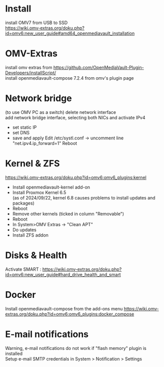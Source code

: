 # Install
install OMV7 from USB to SSD  
https://wiki.omv-extras.org/doku.php?id=omv6:new_user_guide#amd64_openmediavault_installation  
# OMV-Extras
install omv extras from https://github.com/OpenMediaVault-Plugin-Developers/installScript/  
install openmediavault-compose 7.2.4 from omv's plugin page  
# Network bridge
(to use OMV PC as a switch)
delete network interface  
add network bridge interface, selecting both NICs and activate IPv4
- set static IP
- set DNS
- save and apply
Edit /etc/systl.conf -> uncomment line "net.ipv4.ip_forward=1"
Reboot
# Kernel & ZFS
https://wiki.omv-extras.org/doku.php?id=omv6:omv6_plugins:kernel
- Install openmediavault-kernel add-on
- Install Proxmox Kernel 6.5  
  (as of 2024/09/22, kernel 6.8 causes problems to install updates and packages)
- Reboot
- Remove other kernels (ticked in column "Removable")
- Reboot
- In System>OMV Extras -> "Clean APT"
- Do updates
- Install ZFS addon
# Disks & Health
Activate SMART : https://wiki.omv-extras.org/doku.php?id=omv6:new_user_guide#hard_drive_health_and_smart
# Docker
Install openmediavault-compose from the add-ons menu
https://wiki.omv-extras.org/doku.php?id=omv6:omv6_plugins:docker_compose
# E-mail notifications
Warning, e-mail notifications do not work if "flash memory" plugin is installed  
Setup e-mail SMTP credentials in System > Notification > Settings
